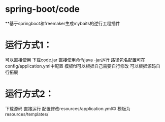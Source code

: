 # spring-boot/code
**基于springboot和freemaker生成mybaits的逆行工程插件

# 运行方式1：
可以直接使用
下载code.jar 直接使用命令java -jar运行 
路径包名配置可在config/application.yml中配置
模板ftl可以根据自己需要自行修改
可以根据源码自行拓展
# 运行方式2：
下载源码
直接运行
配置修改resources/application.yml中
模板为resources/templates/

